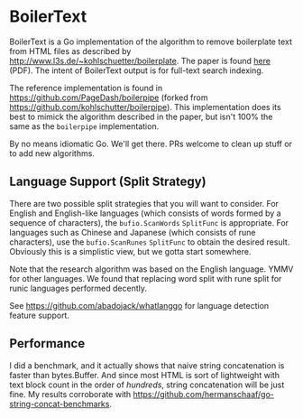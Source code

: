 # BoilerText

BoilerText is a Go implementation of the algorithm to remove boilerplate text from HTML files as described by http://www.l3s.de/~kohlschuetter/boilerplate. The paper is found [here](http://www.l3s.de/~kohlschuetter/publications/wsdm187-kohlschuetter.pdf) (PDF). The intent of BoilerText output is for full-text search indexing.

The reference implementation is found in https://github.com/PageDash/boilerpipe (forked from https://github.com/kohlschutter/boilerpipe). This implementation does its best to mimick the algorithm described in the paper, but isn't 100% the same as the `boilerpipe` implementation.

By no means idiomatic Go. We'll get there. PRs welcome to clean up stuff or to add new algorithms.

## Language Support (Split Strategy)

There are two possible split strategies that you will want to consider. For English and English-like languages (which consists of words formed by a sequence of characters), the `bufio.ScanWords` `SplitFunc` is appropriate. For languages such as Chinese and Japanese (which consists of rune characters), use the `bufio.ScanRunes` `SplitFunc` to obtain the desired result. Obviously this is a simplistic view, but we gotta start somewhere.

Note that the research algorithm was based on the English language. YMMV for other languages. We found that replacing word split with rune split for runic languages performed decently.

See https://github.com/abadojack/whatlanggo for language detection feature support.

## Performance

I did a benchmark, and it actually shows that naive string concatenation is faster than bytes.Buffer. And since most HTML is sort of lightweight with text block count in the order of _hundreds_, string concatenation will be just fine. My results corroborate with https://github.com/hermanschaaf/go-string-concat-benchmarks.